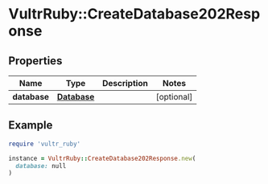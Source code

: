 # VultrRuby::CreateDatabase202Response

## Properties

| Name | Type | Description | Notes |
| ---- | ---- | ----------- | ----- |
| **database** | [**Database**](Database.md) |  | [optional] |

## Example

```ruby
require 'vultr_ruby'

instance = VultrRuby::CreateDatabase202Response.new(
  database: null
)
```

